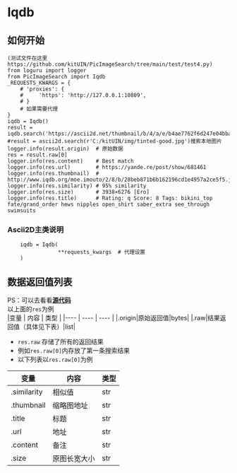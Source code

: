 # Iqdb
## 如何开始
```
(测试文件在这里https://github.com/kitUIN/PicImageSearch/tree/main/test/test4.py)
from loguru import logger
from PicImageSearch import Iqdb
_REQUESTS_KWARGS = {
    # 'proxies': {
    #     'https': 'http://127.0.0.1:10809',
    # }
    # 如果需要代理
}
iqdb = Iqdb()
result = iqdb.search('https://ascii2d.net/thumbnail/b/4/a/e/b4ae7762f6d247e04bba6b925ce5f6d1.jpg')
#result = ascii2d.search(r'C:/kitUIN/img/tinted-good.jpg')搜索本地图片
logger.info(result.origin)  # 原始数据
res = result.raw[0]
logger.info(res.content)    # Best match
logger.info(res.url)        # https://yande.re/post/show/681461
logger.info(res.thumbnail)  # http://www.iqdb.org/moe.imouto/2/8/b/28beb871b6b162196cd1e4957a2ce5f5.jpg
logger.info(res.similarity) # 95% similarity
logger.info(res.size)       # 3938×6276 [Ero]
logger.info(res.title)      # Rating: q Score: 8 Tags: bikini_top fate/grand_order hews nipples open_shirt saber_extra see_through swimsuits

```
### Ascii2D主类说明
```
    iqdb = Iqdb(
                **requests_kwargs  # 代理设置
    )
```
## 数据返回值列表
PS：可以去看看[**源代码**](https://github.com/kitUIN/PicImageSearch/blob/main/PicImageSearch/iqdb.py)   
以上面的`res`为例  
|变量              |   内容             |  类型  |
|----              | ----              | ----  |
|.origin|原始返回值|bytes|
|.raw|结果返回值（具体见下表）|list|
- `res.raw` 存储了所有的返回结果  
-  例如`res.raw[0]`内存放了第一条搜索结果  
-  以下列表以`res.raw[0]`为例


|变量              |   内容             |  类型  |
|----              | ----              | ----  |
|.similarity|相似值|str|
|.thumbnail|缩略图地址| str|
|.title|标题| str |
|.url|地址| str |
|.content|备注| str |
|.size|原图长宽大小|str|